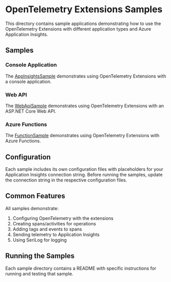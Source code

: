 # OpenTelemetry Extensions Samples

This directory contains sample applications demonstrating how to use the OpenTelemetry Extensions with different application types and Azure Application Insights.

## Samples

### Console Application

The [AppInsightsSample](./AppInsightsSample) demonstrates using OpenTelemetry Extensions with a console application.

### Web API

The [WebApiSample](./WebApiSample) demonstrates using OpenTelemetry Extensions with an ASP.NET Core Web API.

### Azure Functions

The [FunctionSample](./FunctionSample) demonstrates using OpenTelemetry Extensions with Azure Functions.

## Configuration

Each sample includes its own configuration files with placeholders for your Application Insights connection string. Before running the samples, update the connection string in the respective configuration files.

## Common Features

All samples demonstrate:

1. Configuring OpenTelemetry with the extensions
2. Creating spans/activities for operations
3. Adding tags and events to spans
4. Sending telemetry to Application Insights
5. Using SeriLog for logging

## Running the Samples

Each sample directory contains a README with specific instructions for running and testing that sample.
